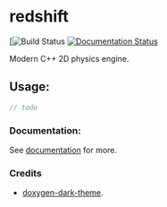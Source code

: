 # redshift
[![Build Status]()
[![Documentation Status](https://travis-ci.org/DomRe/redshift.svg?branch=master)](https://domre.github.io/redshift/)

Modern C++ 2D physics engine.

## Usage:
```cpp
// todo
```  

### Documentation:  
See [documentation](https://domre.github.io/redshift/) for more.  

### Credits
* [doxygen-dark-theme](https://github.com/MaJerle/doxygen-dark-theme).